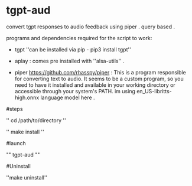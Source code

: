 # tgpt-aud
convert tgpt responses to audio feedback using piper . query based .

programs and dependencies required for the script to work:

   - tgpt ''can be installed via pip - pip3 install tgpt''
   - aplay : comes pre installed with  ''alsa-utils'' .

  -  piper <https://github.com/rhasspy/piper> : This is a program responsible for converting text to audio. It seems to be a custom program, so you need to have it installed and available in your working directory or accessible through your system's PATH. im using en_US-libritts-high.onnx language model here .


#steps

'' cd /path/to/directory ''

'' make install ''

#launch

"" tgpt-aud ""

#Uninstall

''make uninstall''


